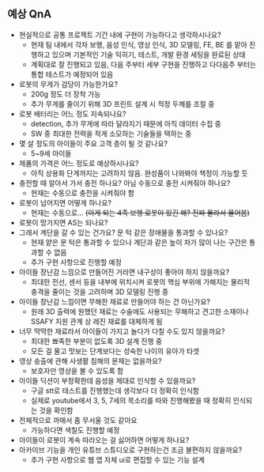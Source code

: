 ## 예상 QnA

- 현실적으로 공통 프로젝트 기간 내에 구현이 가능하다고 생각하시나요?
    - 현재 팀 내에서 각자 보행, 음성 인식, 영상 인식, 3D 모델링, FE, BE 를 맡아 진행하고 있으며 기본적인 기술 익히기, 테스트, 개발 환경 세팅을 완료된 상태
    - 계획대로 잘 진행되고 있음, 다음 주부터 세부 구현을 진행하고 다다음주 부터는 통합 테스트가 예정되어 있음
- 로봇의 무게가 감당이 가능한가요?
    - 200g 정도 더 장착 가능
    - 추가 무게를 줄이기 위해 3D 프린트 설계 시 적정 두께를 조절 중
- 로봇 배터리는 어느 정도 지속되나요?
    - detection, 추가 무게에 따라 달라지기 때문에 아직 데이터 수집 중
    - SW 중 최대한 전력을 적게 소모하는 기술들을 택하는 중
- 몇 살 정도의 아이들이 주요 고객 층이 될 것 같나요?
    - 5~9세 아이들
- 제품의 가격은 어느 정도로 예상하시나요?
    - 아직 상용화 단계까지는 고려하지 않음. 완성품이 나와봐야 책정이 가능할 듯
- 충전할 때 알아서 가서 충전 하나요? 아님 수동으로 충전 시켜줘야 하나요?
    - 현재는 수동으로 충전을 시켜줘야 함
- 로봇이 넘어지면 어떻게 하나요?
    - 현재는 수동으로… ~~(이게 되는 4족 보행 로봇이 있긴 해? 진짜 몰라서 물어봄)~~
- 로봇이 망가지면 AS는 되나요?
- 그래서 계단을 갈 수 있는 건가요? 문 턱 같은 장애물을 통과할 수 있나요?
    - 현재 얕은 문 턱은 통과할 수 있으나 계단과 같은 높이 차가 많이 나는 구간은 통과할 수 없음
    - 추가 구현 사항으로 진행할 예정
- 아이들 장난감 느낌으로 만들어진 거라면 내구성이 좋아야 하지 않을까요?
    - 최대한 전선, 센서 등을 내부에 위치시켜 로봇의 핵심 부위에 가해지는 물리적 충격을 줄이는 것을 고려하며 3D 모델링 진행 중
- 아이들 장난감 느낌이면 무해한 재료로 만들어야 하는 건 아닌가요?
    - 원래 3D 출력에 원했던 재료는 수술에도 사용되는 무해하고 견고한 소재이나 SSAFY 지원 관계 상 레진 재료를 대체하게 됨
- 너무 딱딱한 재료라서 아이들이 가지고 놀다가 다칠 수도 있지 않을까요?
    - 최대한 뾰족한 부분이 없도록 3D 설계 진행 중
    - 모든 걸 물고 맛보는 단계보다는 성숙한 나이의 유아가 타겟
- 영상 송출에 관해 사생활 침해의 문제는 없을까요?
    - 보호자만 영상을 볼 수 있도록 함
- 아이들 딕션이 부정확한데 음성을 제대로 인식할 수 있을까요?
    - 구글 stt로 테스트를 진행했는데 생각보다 더 정확히 인식함
    - 실제로 youtube에서 3, 5, 7세의 목소리를 따와 진행해봤을 때 정확히 인식되는 것을 확인함
- 전체적으로 까매서 좀 무서울 것도 같아요
    - 가능하다면 색칠도 진행할 예정
- 아이들이 로봇이 계속 따라오는 걸 싫어하면 어떻게 하나요?
- 아카이브 기능을 개인 유튜브 스튜디오로 구현하는건 조금 불편하지 않을까요?
    - 추가 구현 사항으로 웹 앱 자체 ui로 편집할 수 있는 기능 설계